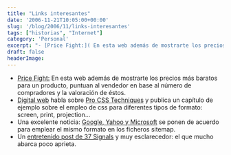 ```yaml
---
title: "Links interesantes"
date: '2006-11-21T10:05:00+00:00'
slug: '/blog/2006/11/links-interesantes'
tags: ["historias", "Internet"]
category: 'Personal'
excerpt: "- [Price Fight:]( En esta web además de mostrarte los precios más baratos para un producto, puntuan al v..."
draft: false
headerImage: 
---
```

- [Price Fight:](http://www.techcrunch.com/2006/11/17/pricefight-because-theres-more-to-shopping-than-low-prices/) En esta web además de mostrarte los precios más baratos para un producto, puntuan al vendedor en base al número de compradores y la valoración de éstos.
- [Digital web](http://www.digital-web.com/articles/css_styling_for_print_and_other_media/) habla sobre [Pro CSS Techniques](http://www.amazon.com/exec/obidos/ASIN/159059732X/digitalwebmagazi) y publica un capítulo de ejemplo sobre el empleo de css para diferentes tipos de formato: screen, print, projection…
- Una excelente noticia: [Google, Yahoo y Microsoft](http://www.techcrunch.com/2006/11/15/google-yahoo-and-microsoft-agree-to-standard-sitemaps-protocol/) se ponen de acuerdo para emplear el mismo formato en los ficheros sitemap.
- Un [entretenido post de 37 Signals](http://www.37signals.com/svn/posts/113-how-to-make-money-on-cars-with-less) y muy esclarecedor: el que mucho abarca poco aprieta.

